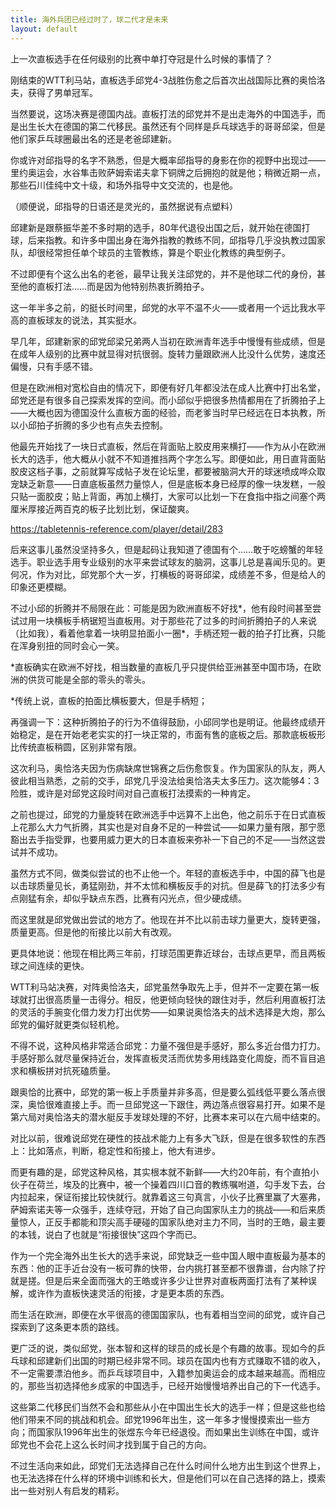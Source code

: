 ```yaml
---
title: 海外兵团已经过时了，球二代才是未来
layout: default
---
```


上一次直板选手在任何级别的比赛中单打夺冠是什么时候的事情了？

刚结束的WTT利马站，直板选手邱党4-3战胜伤愈之后首次出战国际比赛的奥恰洛夫，获得了男单冠军。

当然要说，这场决赛是德国内战。直板打法的邱党并不是出走海外的中国选手，而是出生长大在德国的第二代移民。虽然还有个同样是乒乓球选手的哥哥邱梁，但是他们家乒乓球圈最出名的还是老爸邱建新。

你或许对邱指导的名字不熟悉，但是大概率邱指导的身影在你的视野中出现过——里约奥运会，水谷隼击败萨姆索诺夫拿下铜牌之后拥抱的就是他；稍微近期一点，那些石川佳纯中文十级，和场外指导中文交流的，也是他。

（顺便说，邱指导的日语还是灵光的，虽然据说有点塑料）

邱建新是跟蔡振华差不多时期的选手，80年代退役出国之后，就开始在德国打球，后来指教。和许多中国出身在海外指教的教练不同，邱指导几乎没执教过国家队，却很经常担任单个球员的主管教练，算是个职业化教练的典型例子。

不过即便有个这么出名的老爸，最早让我关注邱党的，并不是他球二代的身份，甚至他的直板打法……而是因为他特别热衷折腾拍子。

这一年半多之前，的挺长时间里，邱党的水平不温不火——或者用一个远比我水平高的直板球友的说法，其实挺水。

早几年，邱建新家的邱党邱梁兄弟两人当初在欧洲青年选手中慢慢有些成绩，但是在成年人级别的比赛中就显得对抗很弱。旋转力量跟欧洲人比没什么优势，速度还偏慢，只有手感不错。

但是在欧洲相对宽松自由的情况下，即便有好几年都没法在成人比赛中打出名堂，邱党还是有很多自己探索发挥的空间。而小邱似乎把很多热情都用在了折腾拍子上——大概也因为德国没什么直板方面的经验，而老爹当时早已经远在日本执教，所以小邱拍子折腾的多少也有点失去控制。

他最先开始找了一块日式直板，然后在背面贴上胶皮用来横打——作为从小在欧洲长大的选手，他大概从小就不不知道推挡两个字怎么写。即便如此，用日直背面贴胶皮这档子事，之前就算写成帖子发在论坛里，都要被脑洞大开的球迷喷成哗众取宠缺乏新意——日直底板虽然力量惊人，但是底板本身已经厚的像一块发糕，一般只贴一面胶皮；贴上背面，再加上横打，大家可以比划一下在食指中指之间塞个两厘米厚接近两百克的板子比划比划，保证酸爽。

https://tabletennis-reference.com/player/detail/283

后来这事儿虽然没坚持多久，但是起码让我知道了德国有个……敢于吃螃蟹的年轻选手。职业选手用专业级别的水平来尝试球友的脑洞，这事儿总是喜闻乐见的。更何况，作为对比，邱党那个大一岁，打横板的哥哥邱梁，成绩差不多，但是给人的印象还更模糊。

不过小邱的折腾并不局限在此：可能是因为欧洲直板不好找*，他有段时间甚至尝试过用一块横板手柄锯短当直板用。对于那些花了过多的时间折腾拍子的人来说（比如我），看着他拿着一块明显拍面小一圈*，手柄还短一截的拍子打比赛，只能在浑身别扭的同时会心一笑。

*直板确实在欧洲不好找，相当数量的直板几乎只提供给亚洲甚至中国市场，在欧洲的供货可能是全部的零头的零头。

*传统上说，直板的拍面比横板要大，但是手柄短；

再强调一下：这种折腾拍子的行为不值得鼓励，小邱同学也是明证。他最终成绩开始稳定，是在开始老老实实的打一块正常的，市面有售的底板之后。那款底板板形比传统直板稍圆，区别非常有限。

这次利马，奥恰洛夫因为伤病缺席世锦赛之后伤愈恢复。作为国家队的队友，两人彼此相当熟悉，之前的交手，邱党几乎没法给奥恰洛夫太多压力。这次能够4：3险胜，或许是对邱党这段时间对自己直板打法摸索的一种肯定。

之前也提过，邱党的力量旋转在欧洲选手中远算不上出色，他之前乐于在日式直板上花那么大力气折腾，其实也是对自身不足的一种尝试——如果力量有限，那宁愿豁出去手指受罪，也要用威力更大的日本直板来弥补一下自己的不足——当然这尝试并不成功。

虽然方式不同，做类似尝试的也不止他一个。年轻的直板选手中，中国的薛飞也是以击球质量见长，勇猛刚劲，并不太怵和横板反手的对抗。但是薛飞的打法多少有点刚猛有余，却似乎缺点东西，比赛有闪光点，但少硬成绩。

而这里就是邱党做出尝试的地方了。他现在并不比以前击球力量更大，旋转更强，质量更高。但是他的衔接比以前大有改观。

更具体地说：他现在相比两三年前，打球范围更靠近球台，击球点更早，而且两板球之间连续的更快。

WTT利马站决赛，对阵奥恰洛夫，邱党虽然争取先上手，但并不一定要在第一板球就打出很高质量一击得分。相反，他更倾向轻快的跟住对手，然后利用直板打法的灵活的手腕变化借力发力打出优势——如果说奥恰洛夫的战术选择是大炮，那么邱党的偏好就更类似轻机枪。

不得不说，这种风格非常适合邱党：力量不强但是手感好，那么多近台借力打力。手感好那么就尽量保持近台，发挥直板灵活而优势多用线路变化周旋，而不盲目追求和横板拼对抗死磕质量。

跟奥恰的比赛中，邱党的第一板上手质量并非多高，但是要么弧线低平要么落点很深，奥恰很难直接上手。而一旦邱党这一下跟住，两边落点很容易打开。如果不是第六局对奥恰洛夫的潜水艇反手发球处理的不好，比赛本来可以在六局中结束的。

对比以前，很难说邱党在硬性的技战术能力上有多大飞跃，但是在很多软性的东西上：比如落点，判断，稳定性和衔接上，他大有进步。

而更有趣的是，邱党这种风格，其实根本就不新鲜——大约20年前，有个直拍小伙子在荷兰，埃及的比赛中，被一个操着四川口音的教练嘱咐道，勾手发下去，台内拉起来，保证衔接比较快就行。就靠着这三句真言，小伙子比赛里赢了大塞弗，萨姆索诺夫等一众强手，连续夺冠，开始了自己向国家队主力的挑战——和后来质量惊人，正反手都能和顶尖高手硬碰的国家队绝对主力不同，当时的王皓，最主要的本钱，说白了也就是“衔接很快”这四个字而已。

作为一个完全海外出生长大的选手来说，邱党缺乏一些中国人眼中直板最为基本的东西：他的正手近台没有一板可靠的快带，台内挑打甚至都不很靠谱，台内除了拧就是搓。但是后来全面而强大的王皓或许多少让世界对直板两面打法有了某种误解，或许作为直板快速灵活的衔接，才是更本质的东西。

而生活在欧洲，即便在水平很高的德国国家队，也有着相当空间的邱党，或许自己探索到了这条更本质的路线。

更广泛的说，类似邱党，张本智和这样的球员的成长是个有趣的故事。现如今的乒乓球和邱建新们出国的时期已经非常不同。球员在国内也有方式赚取不错的收入，不一定需要漂泊他乡。而乒乓球项目中，入籍参加奥运会的成本越来越高。而相应的，那些当初选择他乡成家的中国选手，已经开始慢慢培养出自己的下一代选手。

这些第二代移民们当然不会和那些从小在中国出生长大的选手一样；但是这些也给他们带来不同的挑战和机会。邱党1996年出生，这一年多才慢慢摸索出一些方向；而国家队1996年出生的张煜东今年已经退役。而如果出生训练在中国，或许邱党也不会花上这么长时间才找到属于自己的方向。

不过生活向来如此，邱党们无法选择自己在什么时间什么地方出生到这个世界上，也无法选择在什么样的环境中训练和长大，但是他们可以在自己选择的路上，摸索出一些对别人有启发的精彩。
